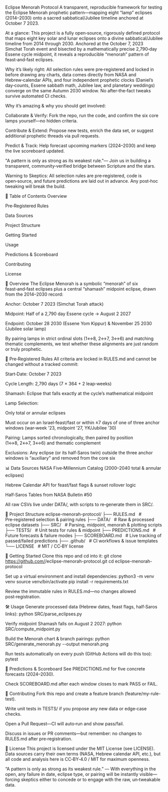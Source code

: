Eclipse Menorah Protocol
A transparent, reproducible framework for testing the Eclipse Menorah prophetic pattern—mapping eight “lamp” eclipses (2014–2030) onto a sacred sabbatical/Jubilee timeline anchored at October 7 2023.

At a glance: This project is a fully open‑source, rigorously defined protocol that maps eight key solar and lunar eclipses onto a divine sabbatical/Jubilee timeline from 2014 through 2030. Anchored at the October 7, 2023 Simchat Torah event and bisected by a mathematically precise 2,790‑day Essene cycle midpoint, it reveals a reproducible “menorah” pattern of feast‑and‑fast eclipses.

Why it’s likely right: All selection rules were pre‑registered and locked in before drawing any charts, data comes directly from NASA and Hebrew‑calendar APIs, and four independent prophetic clocks (Daniel’s day‑counts, Essene sabbath math, Jubilee law, and planetary weddings) converge on the same Autumn 2030 window. No after‑the‑fact tweaks survive automated CI checks.

Why it’s amazing & why you should get involved:

Collaborate & Verify: Fork the repo, run the code, and confirm the six core lamps yourself—no hidden criteria.

Contribute & Extend: Propose new tests, enrich the data set, or suggest additional prophetic threads via pull requests.

Predict & Track: Help forecast upcoming markers (2024–2030) and keep the live scoreboard updated.

"A pattern is only as strong as its weakest rule."— Join us in building a transparent, community‑verified bridge between Scripture and the stars.

Warning to Skeptics: All selection rules are pre‑registered, code is open‑source, and future predictions are laid out in advance. Any post‑hoc tweaking will break the build.

📜 Table of Contents
Overview

Pre‑Registered Rules

Data Sources

Project Structure

Getting Started

Usage

Predictions & Scoreboard

Contributing

License

🔭 Overview
The Eclipse Menorah is a symbolic “menorah” of six feast‑and‑fast eclipses plus a central “shamash” midpoint eclipse, drawn from the 2014–2030 record:

Anchor: October 7 2023 (Simchat Torah attack)

Midpoint: Half of a 2,790 day Essene cycle → August 2 2027

Endpoint: October 28 2030 (Essene Yom Kippur) & November 25 2030 (Jubilee solar lamp)

By pairing lamps in strict ordinal slots (1↔8, 2↔7, 3↔6) and matching thematic complements, we test whether these alignments are just random or truly prophetic.

📏 Pre‑Registered Rules
All criteria are locked in RULES.md and cannot be changed without a tracked commit:

Start‑Date: October 7 2023

Cycle Length: 2,790 days (7 × 364 + 2 leap‑weeks)

Shamash: Eclipse that falls exactly at the cycle’s mathematical midpoint

Lamp Selection:

Only total or annular eclipses

Must occur on an Israel‑feast/fast or within ±7 days of one of three anchor windows (war‑week ’23, midpoint ’27, YK/Jubilee ’30)

Pairing: Lamps sorted chronologically, then paired by position (1↔8, 2↔7, 3↔6) and thematic complement

Exclusions: Any eclipse (or its half‑Saros twin) outside the three anchor windows is “auxiliary” and removed from the core six

📊 Data Sources
NASA Five‑Millennium Catalog (2000–2040 total & annular eclipses)

Hebrew Calendar API for feast/fast flags & sunset rollover logic

Half‑Saros Tables from NASA Bulletin #50

All raw CSVs live under DATA/, with scripts to re‑generate them in SRC/.

📂 Project Structure
eclipse-menorah-protocol/
├── RULES.md   # Pre‑registered selection & pairing rules
├── DATA/   # Raw & processed eclipse datasets
├── SRC/   # Parsing, midpoint, menorah & plotting scripts
├── TESTS/   # Unit tests for rules & midpoint
├── PREDICTIONS.md   # Future forecasts & failure modes
├── SCOREBOARD.md   # Live tracking of passed/failed predictions
├── .github/   # CI workflows & issue templates
└── LICENSE   # MIT / CC‑BY license

🚀 Getting Started
Clone this repo and cd into it:
git clone https://github.com/<you>/eclipse-menorah-protocol.git
cd eclipse-menorah-protocol

Set up a virtual environment and install dependencies:
python3 -m venv venv
source venv/bin/activate
pip install -r requirements.txt

Review the immutable rules in RULES.md—no changes allowed post‑registration.

🛠️ Usage
Generate processed data (Hebrew dates, feast flags, half‑Saros links):
python SRC/parse_eclipses.py

Verify midpoint Shamash falls on August 2 2027:
python SRC/compute_midpoint.py

Build the Menorah chart & branch pairings:
python SRC/generate_menorah.py --output menorah.png

Run tests automatically on every push (GitHub Actions will do this too):
pytest

📅 Predictions & Scoreboard
See PREDICTIONS.md for five concrete forecasts (2024–2030).

Check SCOREBOARD.md after each window closes to mark PASS or FAIL.

🤝 Contributing
Fork this repo and create a feature branch (feature/my-rule-test).

Write unit tests in TESTS/ if you propose any new data or edge‑case checks.

Open a Pull Request—CI will auto‑run and show pass/fail.

Discuss in issues or PR comments—but remember: no changes to RULES.md after pre‑registration.

📜 License
This project is licensed under the MIT License (see LICENSE). Data sources carry their own terms (NASA, Hebrew calendar API, etc.), but all code and analysis here is CC‑BY‑4.0 / MIT for maximum openness.

“A pattern is only as strong as its weakest rule.”
— With everything in the open, any failure in date, eclipse type, or pairing will be instantly visible—forcing skeptics either to concede or to engage with the raw, un‑tweakable data.
